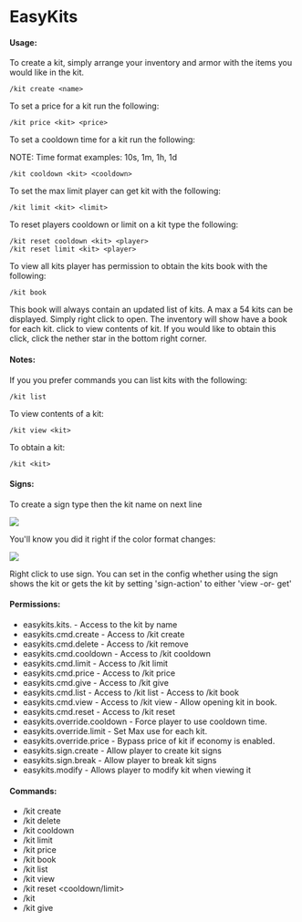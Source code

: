 # EasyKits

#### Usage:
To create a kit, simply arrange your inventory and armor with the items you would like in the kit.

    /kit create <name>
    
To set a price for a kit run the following:

    /kit price <kit> <price>
    
To set a cooldown time for a kit run the following:

NOTE: Time format examples: 10s, 1m, 1h, 1d

    /kit cooldown <kit> <cooldown>
    
To set the max limit player can get kit with the following:

    /kit limit <kit> <limit>
    
To reset players cooldown or limit on a kit type the following:

    /kit reset cooldown <kit> <player>
    /kit reset limit <kit> <player>
    
To view all kits player has permission to obtain the kits book with the following:

    /kit book
    
This book will always contain an updated list of kits. A max a 54 kits can be displayed. Simply right click to open. The inventory will show have a book for each kit. click to view contents of kit. If you would like to obtain this click, click the nether star in the bottom right corner.

#### Notes:
If you you prefer commands you can list kits with the following:

    /kit list
    
To view contents of a kit:

    /kit view <kit>
    
To obtain a kit:

    /kit <kit>
	
#### Signs:
To create a sign type <kit> then the kit name on next line

![](https://i.imgur.com/18UX4KU.png)	

You'll know you did it right if the color format changes:

![](https://i.imgur.com/ZdE93pP.png)

Right click to use sign.
You can set in the config whether using the sign shows the kit or gets the kit by setting 'sign-action' to either 'view -or- get'

#### Permissions:
* easykits.kits.<kit> - Access to the kit by name
* easykits.cmd.create - Access to /kit create
* easykits.cmd.delete - Access to /kit remove
* easykits.cmd.cooldown - Access to /kit cooldown
* easykits.cmd.limit - Access to /kit limit
* easykits.cmd.price - Access to /kit price
* easykits.cmd.give - Access to /kit give
* easykits.cmd.list - Access to /kit list - Access to /kit book
* easykits.cmd.view - Access to /kit view - Allow opening kit in book.
* easykits.cmd.reset - Access to /kit reset
* easykits.override.cooldown - Force player to use cooldown time.
* easykits.override.limit - Set Max use for each kit.
* easykits.override.price - Bypass price of kit if economy is enabled.
* easykits.sign.create - Allow player to create kit signs
* easykits.sign.break - Allow player to break kit signs
* easykits.modify - Allows player to modify kit when viewing it

#### Commands:
* /kit create <kit>
* /kit delete <kit>
* /kit cooldown <kit> <cooldown>
* /kit limit <kit> <limit>
* /kit price <kit> <price>
* /kit book
* /kit list
* /kit view <kit>
* /kit reset <cooldown/limit> <kit> <player>
* /kit <kit>
* /kit give <player> <kit>
